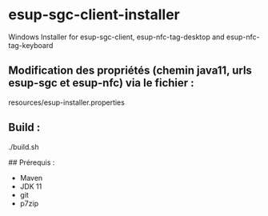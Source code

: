 # esup-sgc-client-installer
Windows Installer for esup-sgc-client, esup-nfc-tag-desktop and esup-nfc-tag-keyboard

## Modification des propriétés (chemin java11, urls esup-sgc  et esup-nfc) via le fichier :
resources/esup-installer.properties

## Build :
./build.sh

## Prérequis :
* Maven
* JDK 11
* git
* p7zip
